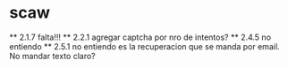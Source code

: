 # scaw

** 2.1.7 falta!!!
** 2.2.1 agregar captcha por nro de intentos?
** 2.4.5 no entiendo
** 2.5.1 no entiendo es la recuperacion que se manda por email. No mandar texto claro?

